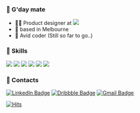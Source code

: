 ### 👋 G'day mate
- 👩‍💻 Product designer at <img src="https://img.shields.io/badge/Linktree-39E09B?style=flat-square&logo=Linktree&logoColor=white"/>  
- 🐨 based in Melbourne
- 🐤 Avid coder (Still so far to go..)

### 👀 Skills
<img src="https://img.shields.io/badge/Figma-F24E1E?style=flat-square&logo=Figma&logoColor=white"/> <img src="https://img.shields.io/badge/Sketch-F7B500?style=flat-square&logo=Sketch&logoColor=black"/> 
<img src="https://img.shields.io/badge/HTML5-E34F26?style=flat-square&logo=HTML5&logoColor=white"/> <img src="https://img.shields.io/badge/CSS3-1572B6?style=flat-square&logo=CSS3&logoColor=white"/> <img src="https://img.shields.io/badge/JavaScript-F7DF1E?style=flat-square&logo=JavaScript&logoColor=black"/> <img src="https://img.shields.io/badge/React-61DAFB?style=flat-square&logo=React&logoColor=black"/> 

### 🤙 Contacts
[![LinkedIn Badge](https://img.shields.io/badge/LinkedIn-0A66C2?style=flat-square&logo=LinkedIn&logoColor=white&link=https://www.linkedin.com/in/kimuxui/)](https://www.linkedin.com/in/kimuxui/) [![Dribbble Badge](https://img.shields.io/badge/Dribbble-EA4C89?style=flat-square&logo=Dribbble&logoColor=white&link=https://dribbble.com/kimjeehey)](https://dribbble.com/kimjeehey)      [![Gmail Badge](https://img.shields.io/badge/Gmail-EA4335?style=flat-square&logo=Gmail&logoColor=white&link=mailto:kim.uxui@.gmail.com)](mailto:kim.uxui@.gmail.com)     



[![Hits](https://hits.seeyoufarm.com/api/count/incr/badge.svg?url=https%3A%2F%2Fgithub.com%2Fkimjeehey%2Fhit-counter&count_bg=%232D47FF&title_bg=%23000000&icon=protocols-dot-io.svg&icon_color=%23FFFFFF&title=hits&edge_flat=true)](https://hits.seeyoufarm.com)

<!--
**kimjeehey/kimjeehey** is a ✨ _special_ ✨ repository because its `README.md` (this file) appears on your GitHub profile.

Here are some ideas to get you started:

- 🔭 I’m currently working on ...
- 🌱 I’m currently learning ...
- 👯 I’m looking to collaborate on ...
- 🤔 I’m looking for help with ...
- 💬 Ask me about ...
- 📫 How to reach me: ...
- 😄 Pronouns: ...
- ⚡ Fun fact: ...
-->

